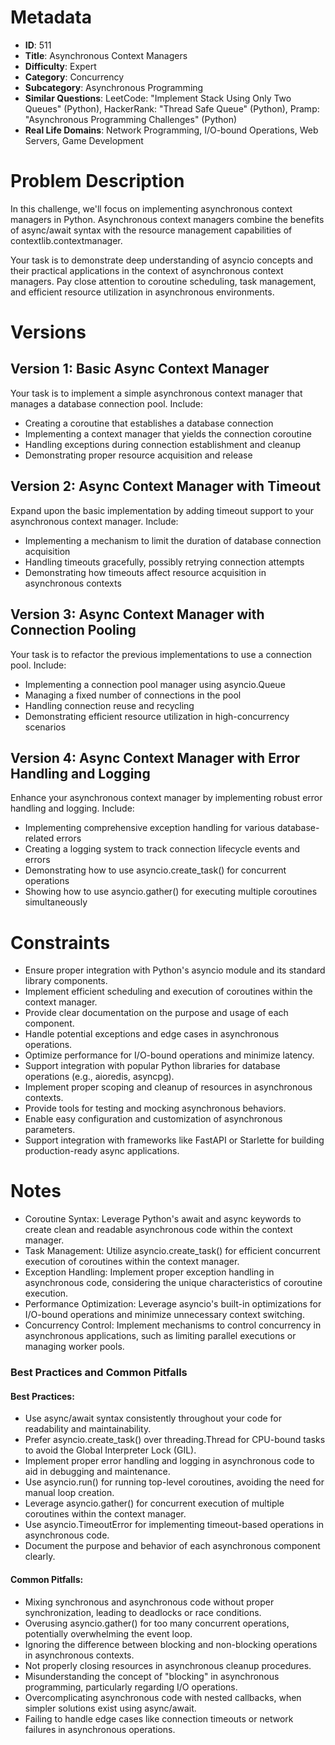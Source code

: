 # Metadata

- **ID**: 511
- **Title**: Asynchronous Context Managers
- **Difficulty**: Expert
- **Category**: Concurrency
- **Subcategory**: Asynchronous Programming
- **Similar Questions**: LeetCode: "Implement Stack Using Only Two Queues" (Python), HackerRank: "Thread Safe Queue" (Python), Pramp: "Asynchronous Programming Challenges" (Python)
- **Real Life Domains**: Network Programming, I/O-bound Operations, Web Servers, Game Development

# Problem Description

In this challenge, we'll focus on implementing asynchronous context managers in Python. Asynchronous context managers combine the benefits of async/await syntax with the resource management capabilities of contextlib.contextmanager.

Your task is to demonstrate deep understanding of asyncio concepts and their practical applications in the context of asynchronous context managers. Pay close attention to coroutine scheduling, task management, and efficient resource utilization in asynchronous environments.

# Versions

## Version 1: Basic Async Context Manager

Your task is to implement a simple asynchronous context manager that manages a database connection pool. Include:

- Creating a coroutine that establishes a database connection
- Implementing a context manager that yields the connection coroutine
- Handling exceptions during connection establishment and cleanup
- Demonstrating proper resource acquisition and release

## Version 2: Async Context Manager with Timeout

Expand upon the basic implementation by adding timeout support to your asynchronous context manager. Include:

- Implementing a mechanism to limit the duration of database connection acquisition
- Handling timeouts gracefully, possibly retrying connection attempts
- Demonstrating how timeouts affect resource acquisition in asynchronous contexts

## Version 3: Async Context Manager with Connection Pooling

Your task is to refactor the previous implementations to use a connection pool. Include:

- Implementing a connection pool manager using asyncio.Queue
- Managing a fixed number of connections in the pool
- Handling connection reuse and recycling
- Demonstrating efficient resource utilization in high-concurrency scenarios

## Version 4: Async Context Manager with Error Handling and Logging

Enhance your asynchronous context manager by implementing robust error handling and logging. Include:

- Implementing comprehensive exception handling for various database-related errors
- Creating a logging system to track connection lifecycle events and errors
- Demonstrating how to use asyncio.create_task() for concurrent operations
- Showing how to use asyncio.gather() for executing multiple coroutines simultaneously

# Constraints

- Ensure proper integration with Python's asyncio module and its standard library components.
- Implement efficient scheduling and execution of coroutines within the context manager.
- Provide clear documentation on the purpose and usage of each component.
- Handle potential exceptions and edge cases in asynchronous operations.
- Optimize performance for I/O-bound operations and minimize latency.
- Support integration with popular Python libraries for database operations (e.g., aioredis, asyncpg).
- Implement proper scoping and cleanup of resources in asynchronous contexts.
- Provide tools for testing and mocking asynchronous behaviors.
- Enable easy configuration and customization of asynchronous parameters.
- Support integration with frameworks like FastAPI or Starlette for building production-ready async applications.

# Notes

- Coroutine Syntax: Leverage Python's await and async keywords to create clean and readable asynchronous code within the context manager.
- Task Management: Utilize asyncio.create_task() for efficient concurrent execution of coroutines within the context manager.
- Exception Handling: Implement proper exception handling in asynchronous code, considering the unique characteristics of coroutine execution.
- Performance Optimization: Leverage asyncio's built-in optimizations for I/O-bound operations and minimize unnecessary context switching.
- Concurrency Control: Implement mechanisms to control concurrency in asynchronous applications, such as limiting parallel executions or managing worker pools.

### Best Practices and Common Pitfalls

#### **Best Practices:**

- Use async/await syntax consistently throughout your code for readability and maintainability.
- Prefer asyncio.create_task() over threading.Thread for CPU-bound tasks to avoid the Global Interpreter Lock (GIL).
- Implement proper error handling and logging in asynchronous code to aid in debugging and maintenance.
- Use asyncio.run() for running top-level coroutines, avoiding the need for manual loop creation.
- Leverage asyncio.gather() for concurrent execution of multiple coroutines within the context manager.
- Use asyncio.TimeoutError for implementing timeout-based operations in asynchronous code.
- Document the purpose and behavior of each asynchronous component clearly.

#### **Common Pitfalls:**

- Mixing synchronous and asynchronous code without proper synchronization, leading to deadlocks or race conditions.
- Overusing asyncio.gather() for too many concurrent operations, potentially overwhelming the event loop.
- Ignoring the difference between blocking and non-blocking operations in asynchronous contexts.
- Not properly closing resources in asynchronous cleanup procedures.
- Misunderstanding the concept of "blocking" in asynchronous programming, particularly regarding I/O operations.
- Overcomplicating asynchronous code with nested callbacks, when simpler solutions exist using async/await.
- Failing to handle edge cases like connection timeouts or network failures in asynchronous operations.
